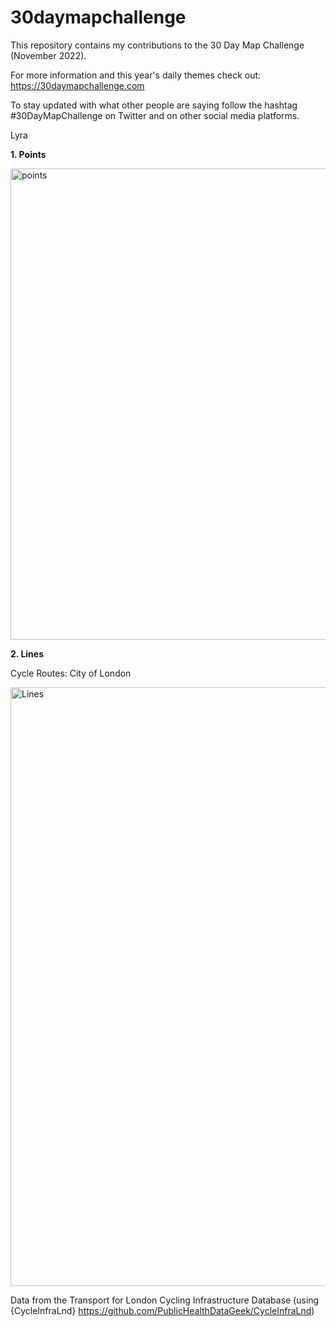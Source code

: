 # 30daymapchallenge

This repository contains my contributions to the 30 Day Map Challenge (November 2022).

For more information and this year's daily themes check out: https://30daymapchallenge.com 

To stay updated with what other people are saying follow the hashtag #30DayMapChallenge on Twitter and on other social media platforms. 

Lyra

**1. Points**

<img width="754" alt="points" src="https://user-images.githubusercontent.com/48390902/199344637-4553f3dc-4359-4ec3-8efa-b98f3b9bc8d6.png">

**2. Lines**

Cycle Routes: City of London

<img width="958" alt="Lines" src="https://user-images.githubusercontent.com/48390902/199478344-135d18f8-5b67-49b3-bac1-6dc4b767c527.png">

Data from the Transport for London Cycling Infrastructure Database (using {CycleInfraLnd} https://github.com/PublicHealthDataGeek/CycleInfraLnd)


